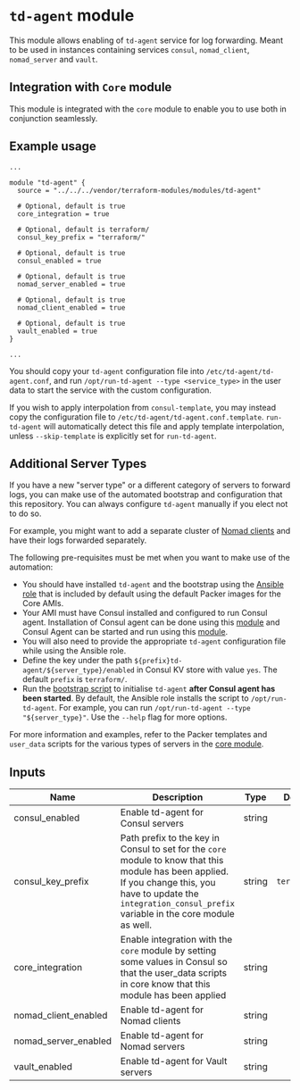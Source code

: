 # `td-agent` module

This module allows enabling of `td-agent` service for log forwarding. Meant to be used in
instances containing services `consul`, `nomad_client`, `nomad_server` and `vault`.

## Integration with `Core` module

This module is integrated with the `core` module to enable you to use both in conjunction
seamlessly.

## Example usage

```hcl
...

module "td-agent" {
  source = "../../../vendor/terraform-modules/modules/td-agent"

  # Optional, default is true
  core_integration = true

  # Optional, default is terraform/
  consul_key_prefix = "terraform/"

  # Optional, default is true
  consul_enabled = true

  # Optional, default is true
  nomad_server_enabled = true

  # Optional, default is true
  nomad_client_enabled = true

  # Optional, default is true
  vault_enabled = true
}

...
```

You should copy your `td-agent` configuration file into `/etc/td-agent/td-agent.conf`, and run
`/opt/run-td-agent --type <service_type>` in the user data to start the service with the custom
configuration.

If you wish to apply interpolation from `consul-template`, you may instead copy the configuration
file to `/etc/td-agent/td-agent.conf.template`. `run-td-agent` will automatically detect this file
and apply template interpolation, unless `--skip-template` is explicitly set for `run-td-agent`.

## Additional Server Types

If you have a new "server type" or a different category of servers to forward logs, you can make
use of the automated bootstrap and configuration that this repository. You can always configure
`td-agent` manually if you elect not to do so.

For example, you might want to add a separate cluster of [Nomad clients](../nomad-clients)
and have their logs forwarded separately.

The following pre-requisites must be met when you want to make use of the automation:

- You should have installed `td-agent` and the bootstrap using the [Ansible role](../core/packer/roles/td-agent) that is included by default using the default Packer images for the Core AMIs.
- Your AMI must have Consul installed and configured to run Consul agent. Installation of Consul agent can be done using this [module](https://github.com/hashicorp/terraform-aws-consul/tree/master/modules/install-consul) and Consul Agent can be started and run using this [module](https://github.com/hashicorp/terraform-aws-consul/tree/master/modules/run-consul).
- You will also need to provide the appropriate `td-agent` configuration file while using the Ansible role.
- Define the key under the path `${prefix}td-agent/${server_type}/enabled` in Consul KV store with value `yes`. The default `prefix` is `terraform/`.
- Run the [bootstrap script](../core/packer/roles/td-agent/files/run-td-agent) to initialise `td-agent` **after Consul agent has been started**. By default, the Ansible role installs the script to `/opt/run-td-agent`. For example, you can run `/opt/run-td-agent --type "${server_type}"`. Use the `--help` flag for more options.

For more information and examples, refer to the Packer templates and `user_data` scripts for
the various types of servers in the [core module](../core).

## Inputs

| Name | Description | Type | Default | Required |
|------|-------------|:----:|:-----:|:-----:|
| consul_enabled | Enable td-agent for Consul servers | string | `true` | no |
| consul_key_prefix | Path prefix to the key in Consul to set for the `core` module to know that this module has         been applied. If you change this, you have to update the         `integration_consul_prefix` variable in the core module as well. | string | `terraform/` | no |
| core_integration | Enable integration with the `core` module by setting some values in Consul so         that the user_data scripts in core know that this module has been applied | string | `true` | no |
| nomad_client_enabled | Enable td-agent for Nomad clients | string | `true` | no |
| nomad_server_enabled | Enable td-agent for Nomad servers | string | `true` | no |
| vault_enabled | Enable td-agent for Vault servers | string | `true` | no |
